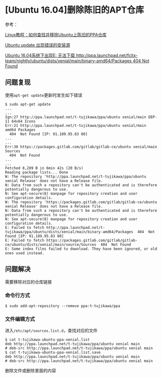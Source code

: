 
# [Ubuntu 16.04]删除陈旧的APT仓库

参考：

[Linux教程：如何查找并移除Ubuntu上陈旧的PPA仓库](https://www.linuxidc.com/Linux/2014-09/107055.htm)

[Ubuntu update 出现错误的安装源](https://juejin.im/post/5b41abc25188251acb0cd8cd)

[Ubuntu 16.04系统下出现E: 无法下载 http://ppa.launchpad.net/fcitx-team/nightly/ubuntu/dists/xenial/main/binary-amd64/Packages 404 Not Found](https://www.cnblogs.com/wenzheshen/p/6599636.html)

## 问题复现

使用`apt-get update`更新时发生如下错误

```
$ sudo apt-get update
...
...
Ign:27 http://ppa.launchpad.net/t-tujikawa/ppa/ubuntu xenial/main DEP-11 64x64 Icons
Err:21 http://ppa.launchpad.net/t-tujikawa/ppa/ubuntu xenial/main amd64 Packages
  404  Not Found [IP: 91.189.95.83 80]
...
...
Err:30 https://packages.gitlab.com/gitlab/gitlab-ce/ubuntu xenial/main Sources
  404  Not Found
...
...
Fetched 8,289 B in 6min 42s (20 B/s)
Reading package lists... Done
W: The repository 'http://ppa.launchpad.net/t-tujikawa/ppa/ubuntu xenial Release' does not have a Release file.
N: Data from such a repository can't be authenticated and is therefore potentially dangerous to use.
N: See apt-secure(8) manpage for repository creation and user configuration details.
W: The repository 'https://packages.gitlab.com/gitlab/gitlab-ce/ubuntu xenial Release' does not have a Release file.
N: Data from such a repository can't be authenticated and is therefore potentially dangerous to use.
N: See apt-secure(8) manpage for repository creation and user configuration details.
E: Failed to fetch http://ppa.launchpad.net/t-tujikawa/ppa/ubuntu/dists/xenial/main/binary-amd64/Packages  404  Not Found [IP: 91.189.95.83 80]
E: Failed to fetch https://packages.gitlab.com/gitlab/gitlab-ce/ubuntu/dists/xenial/main/source/Sources  404  Not Found
E: Some index files failed to download. They have been ignored, or old ones used instead.
```

## 问题解决

需要移除对应的仓库链接

### 命令行方式

```
$ sudo add-apt-repository --remove ppa:t-tujikawa/ppa
```

### 文件编辑方式

进入`/etc/apt/sources.list.d`，查找对应的文件

```
$ cat t-tujikawa-ubuntu-ppa-xenial.list
deb http://ppa.launchpad.net/t-tujikawa/ppa/ubuntu xenial main
# deb-src http://ppa.launchpad.net/t-tujikawa/ppa/ubuntu xenial main
$ cat t-tujikawa-ubuntu-ppa-xenial.list.save 
deb http://ppa.launchpad.net/t-tujikawa/ppa/ubuntu xenial main
# deb-src http://ppa.launchpad.net/t-tujikawa/ppa/ubuntu xenial main
```

删除文件或删除里面的内容